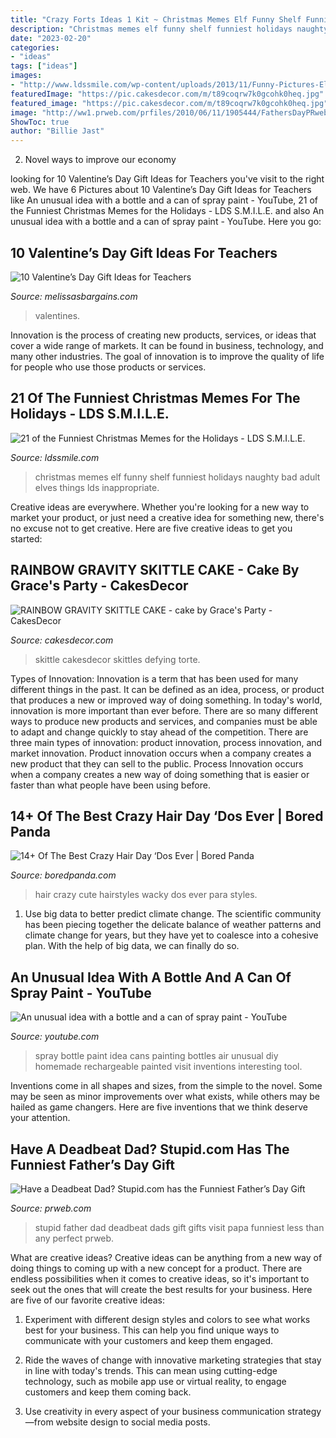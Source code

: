 ```yaml
---
title: "Crazy Forts Ideas 1 Kit ~ Christmas Memes Elf Funny Shelf Funniest Holidays Naughty Bad Adult Elves Things Lds Inappropriate"
description: "Christmas memes elf funny shelf funniest holidays naughty bad adult elves things lds inappropriate"
date: "2023-02-20"
categories:
- "ideas"
tags: ["ideas"]
images:
- "http://www.ldssmile.com/wp-content/uploads/2013/11/Funny-Pictures-Elf-on-the-shelf.jpg"
featuredImage: "https://pic.cakesdecor.com/m/t89coqrw7k0gcohk0heq.jpg"
featured_image: "https://pic.cakesdecor.com/m/t89coqrw7k0gcohk0heq.jpg"
image: "http://ww1.prweb.com/prfiles/2010/06/11/1905444/FathersDayPRweb1.jpg"
ShowToc: true
author: "Billie Jast"
---
```



2. Novel ways to improve our economy

	

		
looking for 10 Valentine’s Day Gift Ideas for Teachers you've visit to the right web. We have 6 Pictures about 10 Valentine’s Day Gift Ideas for Teachers like An unusual idea with a bottle and a can of spray paint - YouTube, 21 of the Funniest Christmas Memes for the Holidays - LDS S.M.I.L.E. and also An unusual idea with a bottle and a can of spray paint - YouTube. Here you go:
		
    
## 10 Valentine’s Day Gift Ideas For Teachers

<img loading=lazy src="https://www.melissasbargains.com/wp-content/uploads/2013/02/DSC01472.jpg" onerror="this.onerror=null;this.src='https://tse1.mm.bing.net/th?id=OIP.aES1txYrWBKYxSYVB1Yx-gHaJ4&amp;pid=15.1';" alt="10 Valentine’s Day Gift Ideas for Teachers">

_Source: melissasbargains.com_

>valentines. 

	

Innovation is the process of creating new products, services, or ideas that cover a wide range of markets. It can be found in business, technology, and many other industries. The goal of innovation is to improve the quality of life for people who use those products or services.

    
## 21 Of The Funniest Christmas Memes For The Holidays - LDS S.M.I.L.E.

<img loading=lazy src="http://www.ldssmile.com/wp-content/uploads/2013/11/Funny-Pictures-Elf-on-the-shelf.jpg" onerror="this.onerror=null;this.src='https://tse1.mm.bing.net/th?id=OIP.Kz0XtFVqR9cwR6Jm7mhjnwHaJv&amp;pid=15.1';" alt="21 of the Funniest Christmas Memes for the Holidays - LDS S.M.I.L.E.">

_Source: ldssmile.com_

>christmas memes elf funny shelf funniest holidays naughty bad adult elves things lds inappropriate. 

	

Creative ideas are everywhere. Whether you're looking for a new way to market your product, or just need a creative idea for something new, there's no excuse not to get creative. Here are five creative ideas to get you started: 

    
## RAINBOW GRAVITY SKITTLE CAKE - Cake By Grace&#039;s Party - CakesDecor

<img loading=lazy src="https://pic.cakesdecor.com/m/t89coqrw7k0gcohk0heq.jpg" onerror="this.onerror=null;this.src='https://tse3.mm.bing.net/th?id=OIP.aGsvse6st6eAjz1GtjyLyQHaJ3&amp;pid=15.1';" alt="RAINBOW GRAVITY SKITTLE CAKE - cake by Grace&#039;s Party - CakesDecor">

_Source: cakesdecor.com_

>skittle cakesdecor skittles defying torte. 

	

Types of Innovation:
Innovation is a term that has been used for many different things in the past. It can be defined as an idea, process, or product that produces a new or improved way of doing something. In today's world, innovation is more important than ever before. There are so many different ways to produce new products and services, and companies must be able to adapt and change quickly to stay ahead of the competition. 
There are three main types of innovation: product innovation, process innovation, and market innovation. Product innovation occurs when a company creates a new product that they can sell to the public. Process Innovation occurs when a company creates a new way of doing something that is easier or faster than what people have been using before.

    
## 14+ Of The Best Crazy Hair Day ‘Dos Ever | Bored Panda

<img loading=lazy src="http://static.boredpanda.com/blog/wp-content/uploads/2015/09/crazy-hair-day-11__605.jpg" onerror="this.onerror=null;this.src='https://tse2.mm.bing.net/th?id=OIP.puv7QFuMPJBtaPgxxIDh7wHaLF&amp;pid=15.1';" alt="14+ Of The Best Crazy Hair Day ‘Dos Ever | Bored Panda">

_Source: boredpanda.com_

>hair crazy cute hairstyles wacky dos ever para styles. 

	

1. Use big data to better predict climate change. The scientific community has been piecing together the delicate balance of weather patterns and climate change for years, but they have yet to coalesce into a cohesive plan. With the help of big data, we can finally do so. 

    
## An Unusual Idea With A Bottle And A Can Of Spray Paint - YouTube

<img loading=lazy src="https://i.ytimg.com/vi/ncHL_2Qeapo/maxresdefault.jpg" onerror="this.onerror=null;this.src='https://tse4.mm.bing.net/th?id=OIP.hi5WVwSmo4Iwflq7SKyAqgHaEK&amp;pid=15.1';" alt="An unusual idea with a bottle and a can of spray paint - YouTube">

_Source: youtube.com_

>spray bottle paint idea cans painting bottles air unusual diy homemade rechargeable painted visit inventions interesting tool. 

	

Inventions come in all shapes and sizes, from the simple to the novel. Some may be seen as minor improvements over what exists, while others may be hailed as game changers. Here are five inventions that we think deserve your attention.

    
## Have A Deadbeat Dad? Stupid.com Has The Funniest Father’s Day Gift

<img loading=lazy src="http://ww1.prweb.com/prfiles/2010/06/11/1905444/FathersDayPRweb1.jpg" onerror="this.onerror=null;this.src='https://tse1.mm.bing.net/th?id=OIP.T1gynaP7e2H98xjjcrhH7wHaKn&amp;pid=15.1';" alt="Have a Deadbeat Dad? Stupid.com has the Funniest Father’s Day Gift">

_Source: prweb.com_

>stupid father dad deadbeat dads gift gifts visit papa funniest less than any perfect prweb. 

	

What are creative ideas?
Creative ideas can be anything from a new way of doing things to coming up with a new concept for a product. There are endless possibilities when it comes to creative ideas, so it's important to seek out the ones that will create the best results for your business. Here are five of our favorite creative ideas: 
1. Experiment with different design styles and colors to see what works best for your business. This can help you find unique ways to communicate with your customers and keep them engaged.

2. Ride the waves of change with innovative marketing strategies that stay in line with today's trends. This can mean using cutting-edge technology, such as mobile app use or virtual reality, to engage customers and keep them coming back. 

3. Use creativity in every aspect of your business communication strategy—from website design to social media posts.

